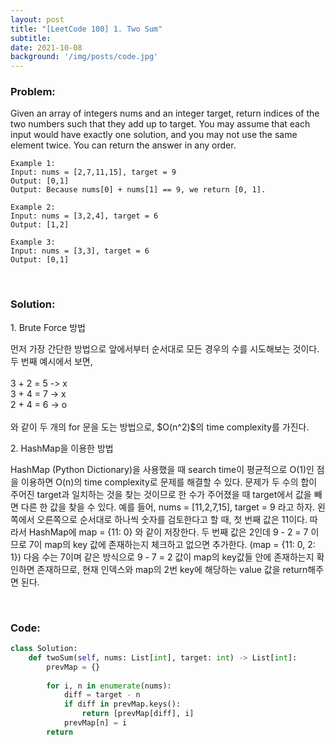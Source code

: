 ```yaml
---
layout: post
title: "[LeetCode 100] 1. Two Sum"
subtitle: 
date: 2021-10-08
background: '/img/posts/code.jpg'
---
```


<h3>Problem:</h3>
<p>
Given an array of integers nums and an integer target, return indices of the two numbers such that they add up to target.
You may assume that each input would have exactly one solution, and you may not use the same element twice.
You can return the answer in any order.
</p>

```
Example 1:
Input: nums = [2,7,11,15], target = 9
Output: [0,1]
Output: Because nums[0] + nums[1] == 9, we return [0, 1].

Example 2:
Input: nums = [3,2,4], target = 6
Output: [1,2]

Example 3:
Input: nums = [3,3], target = 6
Output: [0,1]
```

<br/>
<h3>Solution:</h3>
<p>1. Brute Force 방법</p>

<p>
먼저 가장 간단한 방법으로 앞에서부터 순서대로 모든 경우의 수를 시도해보는 것이다. 두 번째 예시에서 보면, 
<br/><br/>
3 + 2 = 5 -> x
<br/>
3 + 4 = 7 -> x
<br/>
2 + 4 = 6 -> o
<br/><br/>
와 같이 두 개의 for 문을 도는 방법으로, $O(n^2)$의 time complexity를 가진다.
</p>

<p>2. HashMap을 이용한 방법</p>

<p>
HashMap (Python Dictionary)을 사용했을 때 search time이 평균적으로 O(1)인 점을 이용하면 O(n)의 time complexity로 문제를 해결할 수 있다.
문제가 두 수의 합이 주어진 target과 일치하는 것을 찾는 것이므로 한 수가 주어졌을 때 target에서 값을 빼면 다른 한 값을 찾을 수 있다.
예를 들어, nums = [11,2,7,15], target = 9 라고 하자. 왼쪽에서 오른쪽으로 순서대로 하나씩 숫자를 검토한다고 할 때, 첫 번째 값은 11이다.
따라서 HashMap에 map = {11: 0} 와 같이 저장한다. 두 번째 값은 2인데 9 - 2 = 7 이므로 7이 map의 key 값에 존재하는지 체크하고 없으면 추가한다. (map = {11: 0, 2: 1})
다음 수는 7이며 같은 방식으로 9 - 7 = 2 값이 map의 key값들 안에 존재하는지 확인하면 존재하므로, 현재 인덱스와 map의 2번 key에 해당하는 value 값을 return해주면 된다.
</p>

<br/>
<h3>Code:</h3>

```python
class Solution:
    def twoSum(self, nums: List[int], target: int) -> List[int]:
        prevMap = {}
        
        for i, n in enumerate(nums):
            diff = target - n
            if diff in prevMap.keys():
                return [prevMap[diff], i]
            prevMap[n] = i
        return
```
